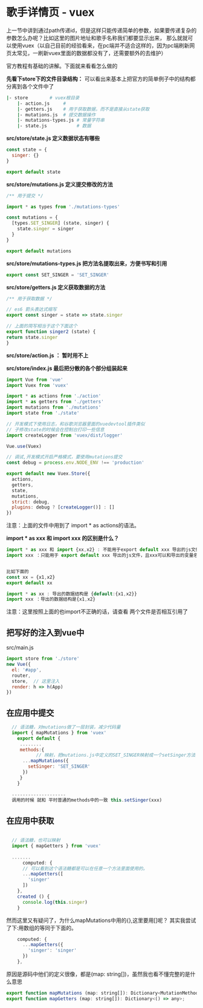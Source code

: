 # 歌手详情页 - vuex

上一节中讲到通过path传递id，但是这样只能传递简单的参数，如果要传递复杂的参数怎么办呢？比如这里的图片地址和歌手名称我们都要显示出来， 那么就就可以使用vuex（以自己目前的经验看来，在pc端并不适合这样的，因为pc端刷新网页太常见，一刷新vuex里面的数据都没有了，还需要额外的去维护）

官方教程有基础的讲解。下面就来看看怎么做的

**先看下store下的文件目录结构：**
可以看出来基本上把官方的简单例子中的结构都分离到各个文件中了
```bash
|- store        # vuex根目录
    |- action.js     # 
    |- getters.js    # 用于获取数据，而不是直接从state获取
    |- mutations.js  # 提交数据操作
    |- mutations-types.js # 常量字符串
    |- state.js           # 数据   
```
**src/store/state.js 定义数据状态有哪些**
```javascript
const state = {
  singer: {}
}

export default state
```

**src/store/mutations.js 定义提交修改的方法**
```javascript
/** 用于提交 */

import * as types from './mutations-types'

const mutations = {
  [types.SET_SINGER] (state, singer) {
    state.singer = singer
  }
}

export default mutations
```

**src/store/mutations-types.js 把方法名提取出来，方便书写和引用**
```javascript
export const SET_SINGER = 'SET_SINGER'
```

**src/store/getters.js 定义获取数据的方法**
```javascript
/** 用于获取数据 */

// es6 箭头表达式缩写
export const singer = state => state.singer
```
```javascript
// 上面的简写相当于这个下面这个
export function singer2 (state) {
return state.singer
}
```

**src/store/action.js ： 暂时用不上**

**src/store/index.js 最后把分散的各个部分组装起来**

```javascript
import Vue from 'vue'
import Vuex from 'vuex'

import * as actions from './action'
import * as getters from './getters'
import mutations from './mutations'
import state from './state'

// 开发模式下使用日志，和谷歌浏览器里面的vuedevtool插件类似
// 子修改state的时候会在控制台打印一些信息
import createLogger from 'vuex/dist/logger'

Vue.use(Vuex)

// 调试,开发模式开启严格模式，要使用mutations提交
const debug = process.env.NODE_ENV !== 'production'

export default new Vuex.Store({
  actions,
  getters,
  state,
  mutations,
  strict: debug,
  plugins: debug ? [createLogger()] : []
})

```

注意：上面的文件中用到了 import * as actions的语法。

**import * as xxx 和 import xxx 的区别是什么？**
```javascript
import * as xxx 和 import {xx,x2} : 不能用于export default xxx 导出的js文件，* as xxx 是表示把里面的都定义到一个容器 xxx下。而后面解构的变量名必须和文件中导出的一致
import xxx ：只能用于 export default xxx 导出的js文件，且xxx可以和导出的变量名不一致。


比如下面的
const xx = {x1,x2}
export default xx

import * as xx : 导出的数据结构是 {default:{x1,x2}}
import xxx ：导出的数据结构是{x1,x2}


```
注意：这里按照上面的也import不正确的话，请查看 两个文件是否相互引用了

## 把写好的注入到vue中
src/main.js

```javascript
import store from './store'
new Vue({
  el: '#app',
  router,
  store,  // 这里注入
  render: h => h(App)
})
```

## 在应用中提交
```javascript
  // 语法糖，对mutations做了一层封装，减少代码量
  import { mapMutations } from 'vuex'
    export default {
     ........
     methods:{
           // 映射，把mutations.js中定义的SET_SINGER映射成一个setSinger方法
      ...mapMutations({
        setSinger: 'SET_SINGER'
      })
     }
    }
    
  --------------------
  调用的时候 就和 平时普通的methods中的一致 this.setSinger(xxx)
```

## 在应用中获取
```javascript

  // 语法糖，也可以映射
  import { mapGetters } from 'vuex'
  
  .......
      computed: {
      // 可以看到这个语法糖都是可以在任意一个方法里面使用的。
      ...mapGetters([
        'singer'
      ])
    },
    created () {
      console.log(this.singer)
    }
```
然而这里又有疑问了，为什么mapMutations中用的{},这里要用[]呢？
其实我尝试了下:用数组的等同于下面的。
```javascript
    computed: {
      ...mapGetters({
        'singer': 'singer'
      })
    },
```

原因是源码中他们的定义很像，都是(map: string[])，虽然我也看不懂完整的是什么意思
```javascript
export function mapMutations (map: string[]): Dictionary<MutationMethod>;
export function mapGetters (map: string[]): Dictionary<() => any>;
```

